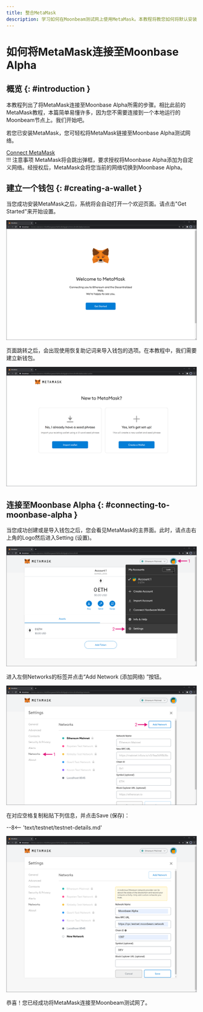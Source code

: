 ```yaml
---
title: 整合MetaMask
description: 学习如何在Moonbeam测试网上使用MetaMask。本教程将教您如何将默认安装的MetaMask连接至Moonbase Alpha。
---
```


# 如何将MetaMask连接至Moonbase Alpha

## 概览 {: #introduction }

本教程列出了将MetaMask连接至Moonbase Alpha所需的步骤。相比此前的MetaMask教程，本篇简单易懂许多，因为您不需要连接到一个本地运行的Moonbeam节点上。我们开始吧。

若您已安装MetaMask，您可轻松将MetaMask链接至Moonbase Alpha测试网络。

<div class="button-wrapper">
    <a href="#" class="md-button connectMetaMask" value="moonbase">Connect MetaMask</a>
</div>
!!! 注意事项
    MetaMask将会跳出弹框，要求授权将Moonbase Alpha添加为自定义网络。经授权后，MetaMask会将您当前的网络切换到Moonbase Alpha。

## 建立一个钱包 {: #creating-a-wallet }

当您成功安装MetaMask之后，系统将会自动打开一个欢迎页面。请点击"Get Started"来开始设置。

![MetaMask1](/images/testnet/testnet-metamask1.png)

页面跳转之后，会出现使用恢复助记词来导入钱包的选项。在本教程中，我们需要建立新钱包。

![MetaMask2](/images/testnet/testnet-metamask2.png)

## 连接至Moonbase Alpha {: #connecting-to-moonbase-alpha }

当您成功创建或是导入钱包之后，您会看见MetaMask的主界面。此时，请点击右上角的Logo然后进入Setting (设置)。

![MetaMask3](/images/testnet/testnet-metamask3.png)

进入左侧Networks的标签并点击“Add Network (添加网络) ”按钮。

![MetaMask4](/images/testnet/testnet-metamask4.png)

在对应空格复制粘贴下列信息，并点击Save (保存)：

--8<-- 'text/testnet/testnet-details.md'

![MetaMask5](/images/testnet/testnet-metamask5.png)

恭喜！您已经成功将MetaMask连接至Moonbeam测试网了。
